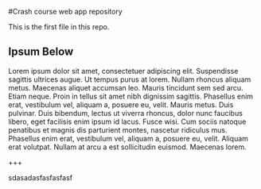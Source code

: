 #Crash course web app repository

This is the first file in this repo.

## Ipsum Below

Lorem ipsum dolor sit amet, consectetuer adipiscing elit. Suspendisse sagittis ultrices augue. Ut tempus purus at lorem. Nullam rhoncus aliquam metus. Maecenas aliquet accumsan leo. Mauris tincidunt sem sed arcu. Etiam neque. Proin in tellus sit amet nibh dignissim sagittis. Phasellus enim erat, vestibulum vel, aliquam a, posuere eu, velit. Mauris metus. Duis pulvinar. Duis bibendum, lectus ut viverra rhoncus, dolor nunc faucibus libero, eget facilisis enim ipsum id lacus. Fusce wisi. Cum sociis natoque penatibus et magnis dis parturient montes, nascetur ridiculus mus. Phasellus enim erat, vestibulum vel, aliquam a, posuere eu, velit. Aliquam erat volutpat. Nullam at arcu a est sollicitudin euismod. Maecenas lorem.

+++

sdasadasfasfasfasf

